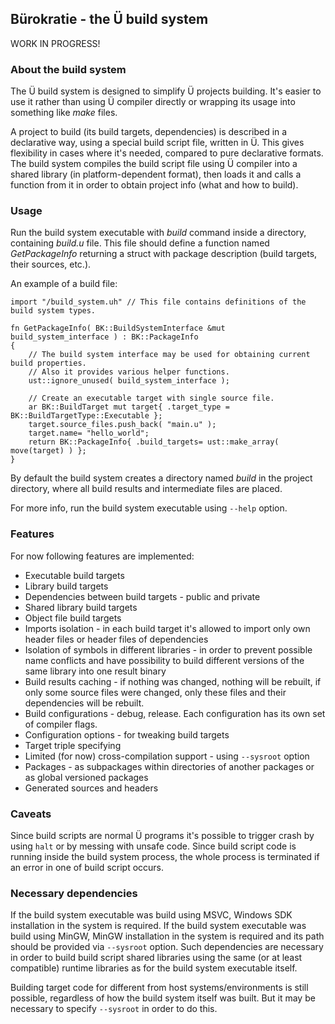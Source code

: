 ## Bürokratie - the Ü build system

WORK IN PROGRESS!


### About the build system

The Ü build system is designed to simplify Ü projects building.
It's easier to use it rather than using Ü compiler directly or wrapping its usage into something like _make_ files.

A project to build (its build targets, dependencies) is described in a declarative way, using a special build script file, written in Ü.
This gives flexibility in cases where it's needed, compared to pure declarative formats.
The build system compiles the build script file using Ü compiler into a shared library (in platform-dependent format), then loads it and calls a function from it in order to obtain project info (what and how to build).


### Usage

Run the build system executable with _build_ command inside a directory, containing _build.u_ file.
This file should define a function named _GetPackageInfo_ returning a struct with package description (build targets, their sources, etc.).

An example of a build file:
```
import "/build_system.uh" // This file contains definitions of the build system types.

fn GetPackageInfo( BK::BuildSystemInterface &mut build_system_interface ) : BK::PackageInfo
{
	// The build system interface may be used for obtaining current build properties.
	// Also it provides various helper functions.
	ust::ignore_unused( build_system_interface );

	// Create an executable target with single source file.
	ar BK::BuildTarget mut target{ .target_type = BK::BuildTargetType::Executable };
	target.source_files.push_back( "main.u" );
	target.name= "hello_world";
	return BK::PackageInfo{ .build_targets= ust::make_array( move(target) ) };
}

```

By default the build system creates a directory named _build_ in the project directory, where all build results and intermediate files are placed.

For more info, run the build system executable using ``--help`` option.


### Features

For now following features are implemented:

* Executable build targets
* Library build targets
* Dependencies between build targets - public and private
* Shared library build targets
* Object file build targets
* Imports isolation - in each build target it's allowed to import only own header files or header files of dependencies
* Isolation of symbols in different libraries - in order to prevent possible name conflicts and have possibility to build different versions of the same library into one result binary
* Build results caching - if nothing was changed, nothing will be rebuilt, if only some source files were changed, only these files and their dependencies will be rebuilt.
* Build configurations - debug, release. Each configuration has its own set of compiler flags.
* Configuration options - for tweaking build targets
* Target triple specifying
* Limited (for now) cross-compilation support - using `--sysroot` option
* Packages - as subpackages within directories of another packages or as global versioned packages
* Generated sources and headers


### Caveats

Since build scripts are normal Ü programs it's possible to trigger crash by using `halt` or by messing with unsafe code.
Since build script code is running inside the build system process, the whole process is terminated if an error in one of build script occurs.


### Necessary dependencies

If the build system executable was build using MSVC, Windows SDK installation in the system is required.
If the build system executable was build using MinGW, MinGW installation in the system is required and its path should be provided via `--sysroot` option.
Such dependencies are necessary in order to build build script shared libraries using the same (or at least compatible) runtime libraries as for the build system executable itself.

Building target code for different from host systems/environments is still possible, regardless of how the build system itself was built.
But it may be necessary to specify `--sysroot` in order to do this.
